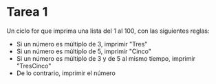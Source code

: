 # Tarea 1

Un ciclo for que imprima una lista del 1 al 100, con las siguientes reglas:

- Si un número es múltiplo de 3, imprimir "Tres"
- Si un número es múltiplo de 5, imprimir "Cinco"
- Si un número es múltiplo de 3 y de 5 al mismo tiempo, imprimir "TresCinco"
- De lo contrario, imprimir el número
